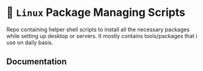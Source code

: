# 🐧 `Linux` Package Managing Scripts
Repo containing helper shell scripts to install all the necessary packages while setting up desktop or servers. It mostly contains tools/packages that i use on daily basis.

## Documentation
